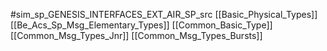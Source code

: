 #sim_sp_GENESIS_INTERFACES_EXT_AIR_SP_src
[[Basic_Physical_Types]]
[[Be_Acs_Sp_Msg_Elementary_Types]]
[[Common_Basic_Type]]
[[Common_Msg_Types_Jnr]]
[[Common_Msg_Types_Bursts]]
